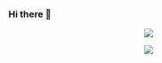 ### Hi there 👋

<!--
**rakibulhasanreday/rakibulhasanreday** is a ✨ _special_ ✨ repository because its `README.md` (this file) appears on your GitHub profile.

Here are some ideas to get you started:

- 🔭 I’m currently working on ...
- 🌱 I’m currently learning ...
- 👯 I’m looking to collaborate on ...
- 🤔 I’m looking for help with ...
- 💬 Ask me about ...
- 📫 How to reach me: ...
- 😄 Pronouns: ...
- ⚡ Fun fact: ...
-->
<p align="center">
 <img align="center" src="https://github-readme-stats.vercel.app/api/top-langs/?username=rakibulhasanreday&hide=html,css,javascript,php,scss&layout=compact&langs_count=50&theme=gruvbox"/>
</p>
<p align="center">
 <img align="center" src="https://github-readme-stats.vercel.app/api?username=rakibulhasanreday&show_icons=true"/>
</p>


